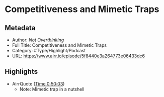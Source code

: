 # Competitiveness and Mimetic Traps

## Metadata

* Author: *Not Overthinking*
* Full Title: Competitiveness and Mimetic Traps
* Category: #Type/Highlight/Podcast
* URL: https://www.airr.io/episode/5f8440e3a264773e06433dc6

## Highlights

* AirrQuote ([Time 0:50:03](https://www.airr.io/quote/5fc5322cbb807d45f730a57a))
  * Note: Mimetic trap in a nutshell
